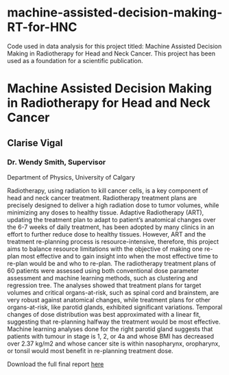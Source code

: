 # machine-assisted-decision-making-RT-for-HNC
Code used in data analysis for this project titled: Machine Assisted Decision Making in Radiotherapy for Head and Neck Cancer.
This project has been used as a foundation for a scientific publication. 

# Machine Assisted Decision Making in Radiotherapy for Head and Neck Cancer
## Clarise Vigal
### Dr. Wendy Smith, Supervisor
Department of Physics, University of Calgary

Radiotherapy, using radiation to kill cancer cells, is a key component of head and neck cancer treatment. Radiotherapy treatment plans are precisely designed to deliver a high radiation dose to tumor volumes, while minimizing any doses to healthy tissue. Adaptive Radiotherapy (ART), updating the treatment plan to adapt to patient’s anatomical changes over the 6-7 weeks of daily treatment, has been adopted by many clinics in an effort to further reduce dose to healthy tissues. However, ART and the treatment re-planning process is resource-intensive, therefore, this project aims to balance resource limitations with the objective of making one re-plan most effective and to gain insight into when the most effective time to re-plan would be and who to re-plan. The radiotherapy treatment plans of 60 patients were assessed using both conventional dose parameter assessment and machine learning methods, such as clustering and regression tree. The analyses showed that treatment plans for target volumes and critical organs-at-risk, such as spinal cord and brainstem, are very robust against anatomical changes, while treatment plans for other organs-at-risk, like parotid glands, exhibited significant variations. Temporal changes of dose distribution was best approximated with a linear fit, suggesting that re-planning halfway the treatment would be most effective. Machine learning analyses done for the right parotid gland suggests that patients with tumour in stage is 1, 2, or 4a and whose BMI has decreased over 2.37 kg/m2 and whose cancer site is within nasopharynx, oropharynx, or tonsil would most benefit in re-planning treatment dose.

Download the full final report [here](https://drive.google.com/file/d/1E1H0X7FxHmgF2w6VExdPch-X7HfgSfkN/view?usp=sharing)

